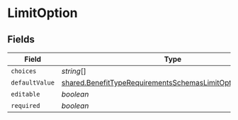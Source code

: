 # LimitOption


## Fields

| Field                                                                                                                                               | Type                                                                                                                                                | Required                                                                                                                                            | Description                                                                                                                                         |
| --------------------------------------------------------------------------------------------------------------------------------------------------- | --------------------------------------------------------------------------------------------------------------------------------------------------- | --------------------------------------------------------------------------------------------------------------------------------------------------- | --------------------------------------------------------------------------------------------------------------------------------------------------- |
| `choices`                                                                                                                                           | *string*[]                                                                                                                                          | :heavy_minus_sign:                                                                                                                                  | N/A                                                                                                                                                 |
| `defaultValue`                                                                                                                                      | [shared.BenefitTypeRequirementsSchemasLimitOptionDefaultValue](../../../sdk/models/shared/benefittyperequirementsschemaslimitoptiondefaultvalue.md) | :heavy_minus_sign:                                                                                                                                  | N/A                                                                                                                                                 |
| `editable`                                                                                                                                          | *boolean*                                                                                                                                           | :heavy_minus_sign:                                                                                                                                  | N/A                                                                                                                                                 |
| `required`                                                                                                                                          | *boolean*                                                                                                                                           | :heavy_minus_sign:                                                                                                                                  | N/A                                                                                                                                                 |